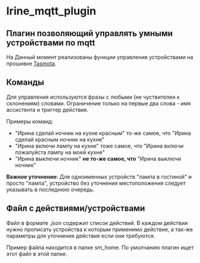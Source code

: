 # Irine_mqtt_plugin

## Плагин позволяющий управлять умными устройствами по mqtt

На Данный момент реализованы функции управления устройствами на прошивке [Tasmota][link1].


## Команды
Для управления используются фразы с любыми (не чуствителен к склонениям) словами.
Ограничение только на первые два слова - имя ассистента и триггер действия.

Примеры команд:

- "Ирина сделай ночник на кухне красным" то-же самое, что "Ирина сделай красным ночник на кухне"
- "Ирина включи лампу на кухне" тоже самое, что "Ирина включи пожалуйста лампу на моей кухне"
- "Ирина выключи ночник" **не то-же самое, что** "Ирина выключи ночник"

**Важное уточнение**: Для одноименных устройств "лампа в гостиной" и просто "лампа", устройство без уточнения местоположения следует указывать в последнюю очередь.

## Файл с действиями/устройствами

Файл в формате _.json_ содержит список действий. В каждом действии нужно прописать устройства к которым применимо действие, а так-же параметры для уточнения действия если они требуются.

Пример файла находится в папке sm_home. По умолчанию плагин ищет этот файл в этой папке.


[link1]: <https://tasmota.github.io/docs/>